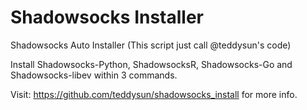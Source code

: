 # Shadowsocks Installer
Shadowsocks Auto Installer (This script just call @teddysun's code)

Install Shadowsocks-Python, ShadowsocksR, Shadowsocks-Go and Shadowsocks-libev within 3 commands.

Visit: https://github.com/teddysun/shadowsocks_install for more info.
